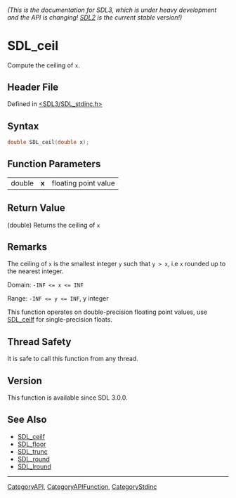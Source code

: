 ###### (This is the documentation for SDL3, which is under heavy development and the API is changing! [SDL2](https://wiki.libsdl.org/SDL2/) is the current stable version!)
# SDL_ceil

Compute the ceiling of `x`.

## Header File

Defined in [<SDL3/SDL_stdinc.h>](https://github.com/libsdl-org/SDL/blob/main/include/SDL3/SDL_stdinc.h)

## Syntax

```c
double SDL_ceil(double x);
```

## Function Parameters

|        |       |                      |
| ------ | ----- | -------------------- |
| double | **x** | floating point value |

## Return Value

(double) Returns the ceiling of `x`

## Remarks

The ceiling of `x` is the smallest integer `y` such that `y > x`, i.e `x`
rounded up to the nearest integer.

Domain: `-INF <= x <= INF`

Range: `-INF <= y <= INF`, y integer

This function operates on double-precision floating point values, use
[SDL_ceilf](SDL_ceilf) for single-precision floats.

## Thread Safety

It is safe to call this function from any thread.

## Version

This function is available since SDL 3.0.0.

## See Also

- [SDL_ceilf](SDL_ceilf)
- [SDL_floor](SDL_floor)
- [SDL_trunc](SDL_trunc)
- [SDL_round](SDL_round)
- [SDL_lround](SDL_lround)

----
[CategoryAPI](CategoryAPI), [CategoryAPIFunction](CategoryAPIFunction), [CategoryStdinc](CategoryStdinc)

